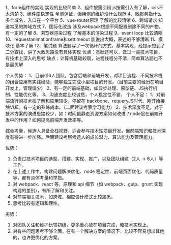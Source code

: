 1、form组件的实现
实现的比较简单
2、组件按需引用
js按需引入有了解，css不太清楚
3、组件库稳定性
单测保证，但用例的维护没什么规范
4、微服务指什么
多个域名，入口在一个平台
5、vue-router原理
了解的比较清晰
6、跨域请求
知道常见的跨域方式
7、国际化改造
涉及webpack根据不同配置删除不同的产物，有一定的了解
8、浏览器渲染过程
了解基本的渲染过程
9、event loop
比较清晰
10、requestanimationframe和settimeout
能说出大概，表述的不够清晰
11、模块化
基本了解
12、笔试题
算法题写了一次循环的方式，基本实现，经提示想到了二分查找，讲了大致思路没有具体实现
优点：基础还可以，做过一些技术项目，有技术上深入的思考
缺点：计算机基础较弱，进程线程分不清，简单算法题也不是最优解




个人优势：
1、目前带6人团队，包含后端和前端开发，对项目流程、不同技术栈的组合应用有实践经验，能够独立完成小型项目的开发。（目前主要的经历在项目开发上，管理偏少）
2、有一定的前端基础，如异步处理、原型链、JS执行机制、性能优化等。
3、沟通态度比较诚恳，个人稳定性不错。
个人不足：
1、对前端流行的技术栈了解和应用较少，停留在 backbone、requeryJS时代，刚开始接触VUE，有一定的熟练成本。（二面建议考察学习能力）
2、技术深度不足，对于技术方案的演进思路较少，如：时间戳静态资源方案如何改进？node层在前端开发中的作用？如何提高前端开发效率等。

综合考量，候选人具备全栈视野，适合参与技术性项目开发，但前端知识和技术深度有待进一步加强。后面建议考察候选人的成长潜力、算法能力及管理能力。






优势：

1. 负责过技术项目的选型、搭建、实现、推广，以及团队组建（2人 -> 6人）等工作。
2. 在上述工作中，构建问题解决优化、node 稳定性、前端页面优化、代码质量等，都有具体考量和举措。
3. 对 webpack、react 等，原理和 api 细节（如 webpack、gulp、grunt 实现构建的差别），有所了解和关注。
4. 对前端相关技术，如跨域、相应设计模式比较熟悉。
5. 思考比较有逻辑和理性。

劣势：

1. 对团队关注和维护比较初级，更多重心放在项目完成，和技术实现上。
2. 对有些问题思考不够全面，在有一个解决方案的情况下，比较不容易想出其他的，也许更优化的方案。



